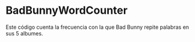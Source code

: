 # BadBunnyWordCounter
Este código cuenta la frecuencia con la que Bad Bunny repite palabras en sus 5 albumes.
